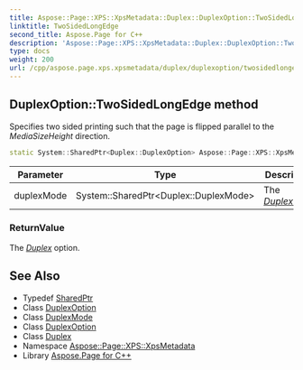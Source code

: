 ```yaml
---
title: Aspose::Page::XPS::XpsMetadata::Duplex::DuplexOption::TwoSidedLongEdge method
linktitle: TwoSidedLongEdge
second_title: Aspose.Page for C++
description: 'Aspose::Page::XPS::XpsMetadata::Duplex::DuplexOption::TwoSidedLongEdge method. Specifies two sided printing such that the page is flipped parallel to the MediaSizeHeight direction in C++.'
type: docs
weight: 200
url: /cpp/aspose.page.xps.xpsmetadata/duplex/duplexoption/twosidedlongedge/
---
```

## DuplexOption::TwoSidedLongEdge method


Specifies two sided printing such that the page is flipped parallel to the *MediaSizeHeight* direction.

```cpp
static System::SharedPtr<Duplex::DuplexOption> Aspose::Page::XPS::XpsMetadata::Duplex::DuplexOption::TwoSidedLongEdge(System::SharedPtr<Duplex::DuplexMode> duplexMode)
```


| Parameter | Type | Description |
| --- | --- | --- |
| duplexMode | System::SharedPtr\<Duplex::DuplexMode\> | The *[DuplexMode](../../duplexmode/)* |

### ReturnValue

The *[Duplex](../../)* option.

## See Also

* Typedef [SharedPtr](../../../../system/sharedptr/)
* Class [DuplexOption](../)
* Class [DuplexMode](../../duplexmode/)
* Class [DuplexOption](../)
* Class [Duplex](../../)
* Namespace [Aspose::Page::XPS::XpsMetadata](../../../)
* Library [Aspose.Page for C++](../../../../)
